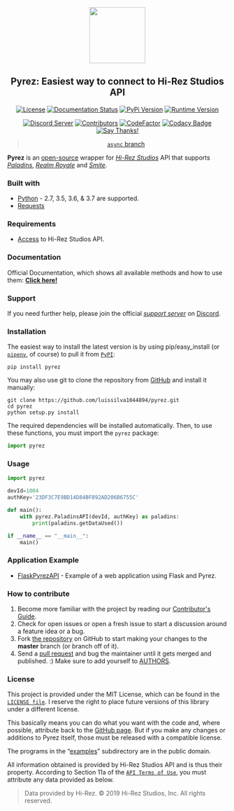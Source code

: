<div  align="center">
<a href="https://github.com/luissilva1044894/Pyrez" title="Pyrez · Github repository" alt="Pyrez: Easiest way to connect to Hi-Rez Studios API!"><img src="https://raw.githubusercontent.com/luissilva1044894/Pyrez/gh-pages/assets/images/Pyrez.png" height="128" width="128"></a>

## Pyrez: Easiest way to connect to Hi-Rez Studios API
[![License](https://img.shields.io/github/license/luissilva1044894/Pyrez.svg?style=plastic&logoWidth=15)][license]
[![Documentation Status](https://readthedocs.org/projects/pyrez/badge/?version=stable)](https://pyrez.readthedocs.io/en/stable/?badge=stable)
[![PyPi Version](https://img.shields.io/pypi/v/pyrez.svg?style=plastic&logo=pypi&logoWidth=15)][pyrez-pypi]
[![Runtime Version](https://img.shields.io/pypi/pyversions/pyrez.svg?style=plastic&logo=python&logoWidth=15)][pyrez-pypi]

[![Discord Server](https://img.shields.io/discord/549020573846470659.svg?style=plastic&logo=discord&logoWidth=15)][support-server-discord]
[![Contributors](https://img.shields.io/github/contributors/luissilva1044894/Pyrez.svg?style=plastic&logo=github&logoWidth=15)](https://github.com/luissilva1044894/Pyrez/graphs/contributors "Contributors")
[![CodeFactor](https://www.codefactor.io/repository/github/luissilva1044894/pyrez/badge/1.x)](https://www.codefactor.io/repository/github/luissilva1044894/pyrez/overview/1.x "Pyrez · CodeFactor")
[![Codacy Badge](https://api.codacy.com/project/badge/Grade/b3bb9e1efed0432ab923c11c2250089c)](https://www.codacy.com/app/luissilva1044894/Pyrez?utm_source=github.com&amp;utm_medium=referral&amp;utm_content=luissilva1044894/Pyrez&amp;utm_campaign=Badge_Grade)
[![Say Thanks!](https://img.shields.io/badge/Say%20Thanks-!-1EAEDB.svg)](https://saythanks.io/to/luissilva1044894 "Say Thanks!")

> [`async` branch](https://github.com/luissilva1044894/Pyrez/tree/master)

</div>

**Pyrez** is an [open-source](https://www.opensource.org "See http://www.opensource.org for the Open Source Definition") wrapper for [*Hi-Rez Studios*](https://www.hirezstudios.com "Hi-Rez Studios") API that supports [*Paladins*](https://www.paladins.com "Paladins Game"), [*Realm Royale*](https://www.realmroyale.com "Realm Royale Game") and [*Smite*](https://www.smitegame.com "Smite Game").

### Built with
- [Python](https://www.python.org/ "Requires Python 2.7 or 3.x (3.5 or higher)") - 2.7, 3.5, 3.6, & 3.7 are supported.
- [Requests](https://pypi.org/project/requests/ "Requires Requests 2.22 or higher")

### Requirements
- [Access](https://pyrez.readthedocs.io/en/stable/getting_started.html#registration "Form access to Hi-Rez Studios API") to Hi-Rez Studios API.

### Documentation
Official Documentation, which shows all available methods and how to use them: [**Click here!**](https://pyrez.readthedocs.io/en/stable/ "Pyrez · Documentation")

### Support
If you need further help, please join the official [*support server*][support-server-discord] on [Discord](https://discordapp.com/ "Discord App").

### Installation
The easiest way to install the latest version is by using pip/easy_install (or [`pipenv`](https://docs.pipenv.org), of course) to pull it from [`PyPI`](https://pypi.org "Python's package manager "):

	pip install pyrez

You may also use git to clone the repository from [GitHub][github-repo] and install it manually:

	git clone https://github.com/luissilva1044894/pyrez.git
    cd pyrez
    python setup.py install

The required dependencies will be installed automatically.
Then, to use these functions, you must import the `pyrez` package:
```py
import pyrez
```

### Usage

```py
import pyrez

devId=1004
authKey='23DF3C7E9BD14D84BF892AD206B6755C'

def main():
    with pyrez.PaladinsAPI(devId, authKey) as paladins:
        print(paladins.getDataUsed())

if __name__ == "__main__":
	main()
```

### Application Example

- [FlaskPyrezAPI](https://github.com/luissilva1044894/FlaskPyrezAPI) - Example of a web application using Flask and Pyrez.

### How to contribute
1. Become more familiar with the project by reading our [Contributor's Guide](./.github/CONTRIBUTING.md).
2. Check for open issues or open a fresh issue to start a discussion around a feature idea or a bug.
3. Fork [the repository][github-repo] on GitHub to start making your changes to the **master** branch (or branch off of it).
4. Send a [pull request](https://help.github.com/en/articles/creating-a-pull-request-from-a-fork) and bug the maintainer until it gets merged and published. :) Make sure to add yourself to [AUTHORS](./AUTHORS.md).

### License
This project is provided under the MIT License, which can be found in the [`LICENSE file`][license]. I reserve the right to place future versions of this library under a different license.

This basically means you can do what you want with the code and, where possible, attribute back to the [GitHub page][github-repo].
But if you make any changes or additions to Pyrez itself, those must be released with a compatible license.

The programs in the “[examples](./examples)” subdirectory are in the public domain.

All information obtained is provided by Hi-Rez Studios API and is thus their property. According to Section 11a of the [`API Terms of Use`][api-terms-of-use], you must attribute any data provided as below.

> Data provided by Hi-Rez. © 2019 Hi-Rez Studios, Inc. All rights reserved.

[api-terms-of-use]: https://www.hirezstudios.com/wp-content/themes/hi-rez-studios/pdf/api-terms-of-use-agreement.pdf "Hi-Rez Studios API · Terms of Use"
[github-repo]: https://github.com/luissilva1044894/Pyrez "Pyrez · Github repository"
[license]: ./LICENSE "Pyrez · License"
[pyrez-pypi]: https://pypi.org/project/pyrez "Pyrez · PyPI"
[support-server-discord]: https://discord.gg/XkydRPS "Support Server · Discord"

